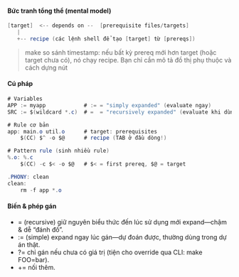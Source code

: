 
#### Bức tranh tổng thể (mental model)
```c#
[target]  <-- depends on --  [prerequisite files/targets]
   |
   +-- recipe (các lệnh shell để tạo [target] từ [prereqs])
```

> make so sánh timestamp: nếu bất kỳ prereq mới hơn target (hoặc target chưa có), nó chạy recipe. Bạn chỉ cần mô tả đồ thị phụ thuộc và cách dựng nút

#### Cú pháp
```c#
# Variables
APP := myapp            # := = "simply expanded" (evaluate ngay) 
SRC := $(wildcard *.c)  # =  = "recursively expanded" (evaluate khi dùng)

# Rule cơ bản
app: main.o util.o      # target: prerequisites
	$(CC) $^ -o $@      # recipe (TAB ở đầu dòng!)

# Pattern rule (sinh nhiều rule)
%.o: %.c
	$(CC) -c $< -o $@   # $< = first prereq, $@ = target

.PHONY: clean
clean:
	rm -f app *.o

```

#### Biến & phép gán
- = (recursive) giữ nguyên biểu thức đến lúc sử dụng mới expand—chậm & dễ “đánh đố”.
- := (simple) expand ngay lúc gán—dự đoán được, thường dùng trong dự án thật.
- ?= chỉ gán nếu chưa có giá trị (tiện cho override qua CLI: make FOO=bar).
- += nối thêm.

